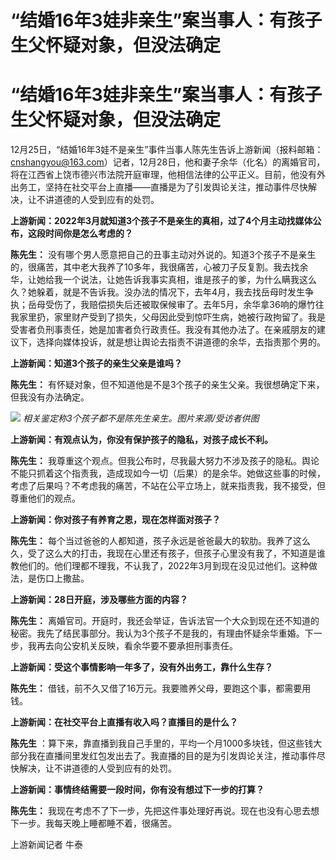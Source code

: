 # “结婚16年3娃非亲生”案当事人：有孩子生父怀疑对象，但没法确定

# “结婚16年3娃非亲生”案当事人：有孩子生父怀疑对象，但没法确定

12月25日，“结婚16年3娃不是亲生”事件当事人陈先生告诉上游新闻（报料邮箱：cnshangyou@163.com）记者，12月28日，他和妻子余华（化名）的离婚官司，将在江西省上饶市德兴市法院开庭审理，他相信法律的公平正义。目前，他没有外出务工，坚持在社交平台上直播——直播是为了引发舆论关注，推动事件尽快解决，让不讲道德的人受到应有的处罚。

**上游新闻：2022年3月就知道3个孩子不是亲生的真相，过了4个月主动找媒体公布，这段时间你是怎么考虑的？**

**陈先生：**
没有哪个男人愿意把自己的丑事主动对外说的。知道3个孩子不是亲生的，很痛苦，其中老大我养了10多年，我很痛苦，心被刀子反复割。我去找余华，让她给我一个说法，让她告诉我事实真相，谁是孩子的爹，为什么瞒我这么久？她躲着，就是不告诉我。没办法的情况下，去年4月，我去找岳母时发生争执；岳母受伤了，我赔偿损失后还被取保候审了。去年5月，余华拿36响的爆竹往我家里扔，家里财产受到了损失，父母因此受到惊吓生病，她被行政拘留了。我是受害者负刑事责任，她是加害者负行政责任。我没有其他办法了。在亲戚朋友的建议下，选择向媒体投诉，就是想让舆论去指责不讲道德的余华，去指责那个男的。

**上游新闻：知道3个孩子的亲生父亲是谁吗？**

**陈先生：** 有怀疑对象，但不知道他是不是3个孩子的亲生父亲。我很想确定下来，但我没有办法确定。

![](https://inews.gtimg.com/om_bt/OnerJfbnh33sjuBi9GofFZv_Qsxdnv1D60WRpd7R7Hud4AA/1000)
_相关鉴定称3个孩子都不是陈先生亲生。图片来源/受访者供图_

**上游新闻：有观点认为，你没有保护孩子的隐私，对孩子成长不利。**

**陈先生：**
我尊重这个观点。但我公布时，尽我最大努力不涉及孩子的隐私。舆论不能只抓着这个指责我，造成现如今一切（后果）的是余华。她做这些事的时候，考虑了后果吗？不考虑我的痛苦，不站在公平立场上，就来指责我，我不接受，但尊重他们的观点。

**上游新闻：你对孩子有养育之恩，现在怎样面对孩子？**

**陈先生：**
每个当过爸爸的人都知道，孩子永远是爸爸最大的软肋。我养了这么久，受了这么大的打击，我现在心里还有孩子，但孩子心里没有我了，不知道是谁教他们的。他们理都不理我，不认我了，2022年3月到现在没见过他们。这种做法，是伤口上撒盐。

**上游新闻：28日开庭，涉及哪些方面的内容？**

**陈先生：**
离婚官司。开庭时，我还会举证，告诉法官一个大众到现在还不知道的秘密。我先了结民事部分。我认为3个孩子不是我的，有理由怀疑余华重婚。下一步，我再去向公安机关反映，看余华要不要承担刑事责任。

**上游新闻：受这个事情影响一年多了，没有外出务工，靠什么生存？**

**陈先生：** 借钱，前不久又借了16万元。我要赡养父母，要跑这个事，都需要用钱。

**上游新闻：在社交平台上直播有收入吗？直播目的是什么？**

**陈先生**
：算下来，靠直播到我自己手里的，平均一个月1000多块钱，但这些钱大部分我在直播间里发红包发出去了。我直播的目的是为引发舆论关注，推动事件尽快解决，让不讲道德的人受到应有的处罚。

**上游新闻：事情终结需要一段时间，你有没有想过下一步的打算？**

**陈先生：** 我现在考虑不了下一步，先把这件事处理好再说。现在也没有心思去想下一步。我每天晚上睡都睡不着，很痛苦。

上游新闻记者 牛泰

